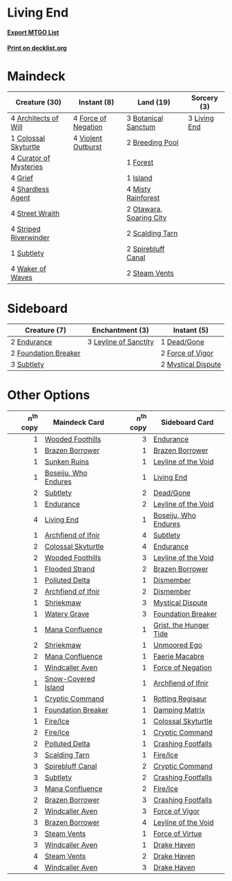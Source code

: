 # Living End

#### [Export MTGO List](../collection/Living%20End/Living%20End.txt)
#### [Print on decklist.org](http://decklist.org/?deckmain=4%09Architects%20of%20Will%0A3%09Botanical%20Sanctum%0A2%09Breeding%20Pool%0A1%09Colossal%20Skyturtle%0A4%09Curator%20of%20Mysteries%0A4%09Force%20of%20Negation%0A1%09Forest%0A4%09Grief%0A1%09Island%0A3%09Living%20End%0A4%09Misty%20Rainforest%0A2%09Otawara,%20Soaring%20City%0A2%09Scalding%20Tarn%0A4%09Shardless%20Agent%0A2%09Spirebluff%20Canal%0A2%09Steam%20Vents%0A4%09Street%20Wraith%0A4%09Striped%20Riverwinder%0A1%09Subtlety%0A4%09Violent%20Outburst%0A4%09Waker%20of%20Waves&deckside=1%09Dead/Gone%0A2%09Endurance%0A2%09Force%20of%20Vigor%0A2%09Foundation%20Breaker%0A3%09Leyline%20of%20Sanctity%0A2%09Mystical%20Dispute%0A3%09Subtlety)
# Maindeck

|                                          Creature (30)                                          |                                         Instant (8)                                          |                                            Land (19)                                             |                                      Sorcery (3)                                      |
|-------------------------------------------------------------------------------------------------|----------------------------------------------------------------------------------------------|--------------------------------------------------------------------------------------------------|---------------------------------------------------------------------------------------|
|4 [Architects of Will](http://gatherer.wizards.com/Pages/Card/Details.aspx?multiverseid=179597)  |4 [Force of Negation](http://gatherer.wizards.com/Pages/Card/Details.aspx?multiverseid=464001)|3 [Botanical Sanctum](http://gatherer.wizards.com/Pages/Card/Details.aspx?multiverseid=417817)    |3 [Living End](http://gatherer.wizards.com/Pages/Card/Details.aspx?multiverseid=113521)|
|1 [Colossal Skyturtle](http://gatherer.wizards.com/Pages/Card/Details.aspx?multiverseid=548527)  |4 [Violent Outburst](http://gatherer.wizards.com/Pages/Card/Details.aspx?multiverseid=185056) |2 [Breeding Pool](http://gatherer.wizards.com/Pages/Card/Details.aspx?multiverseid=97088)         |                                                                                       |
|4 [Curator of Mysteries](http://gatherer.wizards.com/Pages/Card/Details.aspx?multiverseid=426751)|                                                                                              |1 [Forest](http://gatherer.wizards.com/Pages/Card/Details.aspx?multiverseid=439860)               |                                                                                       |
|4 [Grief](http://gatherer.wizards.com/Pages/Card/Details.aspx?multiverseid=522163)               |                                                                                              |1 [Island](http://gatherer.wizards.com/Pages/Card/Details.aspx?multiverseid=439857)               |                                                                                       |
|4 [Shardless Agent](http://gatherer.wizards.com/Pages/Card/Details.aspx?multiverseid=413748)     |                                                                                              |4 [Misty Rainforest](http://gatherer.wizards.com/Pages/Card/Details.aspx?multiverseid=405102)     |                                                                                       |
|4 [Street Wraith](http://gatherer.wizards.com/Pages/Card/Details.aspx?multiverseid=442097)       |                                                                                              |2 [Otawara, Soaring City](http://gatherer.wizards.com/Pages/Card/Details.aspx?multiverseid=548584)|                                                                                       |
|4 [Striped Riverwinder](http://gatherer.wizards.com/Pages/Card/Details.aspx?multiverseid=430737) |                                                                                              |2 [Scalding Tarn](http://gatherer.wizards.com/Pages/Card/Details.aspx?multiverseid=405107)        |                                                                                       |
|1 [Subtlety](http://gatherer.wizards.com/Pages/Card/Details.aspx?multiverseid=522143)            |                                                                                              |2 [Spirebluff Canal](http://gatherer.wizards.com/Pages/Card/Details.aspx?multiverseid=417822)     |                                                                                       |
|4 [Waker of Waves](http://gatherer.wizards.com/Pages/Card/Details.aspx?multiverseid=485407)      |                                                                                              |2 [Steam Vents](http://gatherer.wizards.com/Pages/Card/Details.aspx?multiverseid=405109)          |                                                                                       |


# Sideboard

|                                         Creature (7)                                          |                                        Enchantment (3)                                         |                                         Instant (5)                                         |
|-----------------------------------------------------------------------------------------------|------------------------------------------------------------------------------------------------|---------------------------------------------------------------------------------------------|
|2 [Endurance](http://gatherer.wizards.com/Pages/Card/Details.aspx?multiverseid=522233)         |3 [Leyline of Sanctity](http://gatherer.wizards.com/Pages/Card/Details.aspx?multiverseid=204993)|1 [Dead/Gone](http://gatherer.wizards.com/Pages/Card/Details.aspx?multiverseid=126419)       |
|2 [Foundation Breaker](http://gatherer.wizards.com/Pages/Card/Details.aspx?multiverseid=522236)|                                                                                                |2 [Force of Vigor](http://gatherer.wizards.com/Pages/Card/Details.aspx?multiverseid=464113)  |
|3 [Subtlety](http://gatherer.wizards.com/Pages/Card/Details.aspx?multiverseid=522143)          |                                                                                                |2 [Mystical Dispute](http://gatherer.wizards.com/Pages/Card/Details.aspx?multiverseid=473020)|


# Other Options

|*n*<sup>th</sup> copy|                                         Maindeck Card                                         |*n*<sup>th</sup> copy|                                         Sideboard Card                                          |
|--------------------:|-----------------------------------------------------------------------------------------------|--------------------:|-------------------------------------------------------------------------------------------------|
|                    1|[Wooded Foothills](http://gatherer.wizards.com/Pages/Card/Details.aspx?multiverseid=405116)    |                    3|[Endurance](http://gatherer.wizards.com/Pages/Card/Details.aspx?multiverseid=522233)             |
|                    1|[Brazen Borrower](http://gatherer.wizards.com/Pages/Card/Details.aspx?multiverseid=473001)     |                    1|[Brazen Borrower](http://gatherer.wizards.com/Pages/Card/Details.aspx?multiverseid=473001)       |
|                    1|[Sunken Ruins](http://gatherer.wizards.com/Pages/Card/Details.aspx?multiverseid=409558)        |                    1|[Leyline of the Void](http://gatherer.wizards.com/Pages/Card/Details.aspx?multiverseid=107682)   |
|                    1|[Boseiju, Who Endures](http://gatherer.wizards.com/Pages/Card/Details.aspx?multiverseid=548579)|                    1|[Living End](http://gatherer.wizards.com/Pages/Card/Details.aspx?multiverseid=113521)            |
|                    2|[Subtlety](http://gatherer.wizards.com/Pages/Card/Details.aspx?multiverseid=522143)            |                    2|[Dead/Gone](http://gatherer.wizards.com/Pages/Card/Details.aspx?multiverseid=126419)             |
|                    1|[Endurance](http://gatherer.wizards.com/Pages/Card/Details.aspx?multiverseid=522233)           |                    2|[Leyline of the Void](http://gatherer.wizards.com/Pages/Card/Details.aspx?multiverseid=107682)   |
|                    4|[Living End](http://gatherer.wizards.com/Pages/Card/Details.aspx?multiverseid=113521)          |                    1|[Boseiju, Who Endures](http://gatherer.wizards.com/Pages/Card/Details.aspx?multiverseid=548579)  |
|                    1|[Archfiend of Ifnir](http://gatherer.wizards.com/Pages/Card/Details.aspx?multiverseid=426780)  |                    4|[Subtlety](http://gatherer.wizards.com/Pages/Card/Details.aspx?multiverseid=522143)              |
|                    2|[Colossal Skyturtle](http://gatherer.wizards.com/Pages/Card/Details.aspx?multiverseid=548527)  |                    4|[Endurance](http://gatherer.wizards.com/Pages/Card/Details.aspx?multiverseid=522233)             |
|                    2|[Wooded Foothills](http://gatherer.wizards.com/Pages/Card/Details.aspx?multiverseid=405116)    |                    3|[Leyline of the Void](http://gatherer.wizards.com/Pages/Card/Details.aspx?multiverseid=107682)   |
|                    1|[Flooded Strand](http://gatherer.wizards.com/Pages/Card/Details.aspx?multiverseid=405098)      |                    2|[Brazen Borrower](http://gatherer.wizards.com/Pages/Card/Details.aspx?multiverseid=473001)       |
|                    1|[Polluted Delta](http://gatherer.wizards.com/Pages/Card/Details.aspx?multiverseid=405104)      |                    1|[Dismember](http://gatherer.wizards.com/Pages/Card/Details.aspx?multiverseid=382182)             |
|                    2|[Archfiend of Ifnir](http://gatherer.wizards.com/Pages/Card/Details.aspx?multiverseid=426780)  |                    2|[Dismember](http://gatherer.wizards.com/Pages/Card/Details.aspx?multiverseid=382182)             |
|                    1|[Shriekmaw](http://gatherer.wizards.com/Pages/Card/Details.aspx?multiverseid=220572)           |                    3|[Mystical Dispute](http://gatherer.wizards.com/Pages/Card/Details.aspx?multiverseid=473020)      |
|                    1|[Watery Grave](http://gatherer.wizards.com/Pages/Card/Details.aspx?multiverseid=405114)        |                    3|[Foundation Breaker](http://gatherer.wizards.com/Pages/Card/Details.aspx?multiverseid=522236)    |
|                    1|[Mana Confluence](http://gatherer.wizards.com/Pages/Card/Details.aspx?multiverseid=409573)     |                    1|[Grist, the Hunger Tide](http://gatherer.wizards.com/Pages/Card/Details.aspx?multiverseid=522278)|
|                    2|[Shriekmaw](http://gatherer.wizards.com/Pages/Card/Details.aspx?multiverseid=220572)           |                    1|[Unmoored Ego](http://gatherer.wizards.com/Pages/Card/Details.aspx?multiverseid=452962)          |
|                    2|[Mana Confluence](http://gatherer.wizards.com/Pages/Card/Details.aspx?multiverseid=409573)     |                    1|[Faerie Macabre](http://gatherer.wizards.com/Pages/Card/Details.aspx?multiverseid=201822)        |
|                    1|[Windcaller Aven](http://gatherer.wizards.com/Pages/Card/Details.aspx?multiverseid=464026)     |                    1|[Force of Negation](http://gatherer.wizards.com/Pages/Card/Details.aspx?multiverseid=464001)     |
|                    1|[Snow-Covered Island](http://gatherer.wizards.com/Pages/Card/Details.aspx?multiverseid=121130) |                    1|[Archfiend of Ifnir](http://gatherer.wizards.com/Pages/Card/Details.aspx?multiverseid=426780)    |
|                    1|[Cryptic Command](http://gatherer.wizards.com/Pages/Card/Details.aspx?multiverseid=438614)     |                    1|[Rotting Regisaur](http://gatherer.wizards.com/Pages/Card/Details.aspx?multiverseid=466865)      |
|                    1|[Foundation Breaker](http://gatherer.wizards.com/Pages/Card/Details.aspx?multiverseid=522236)  |                    1|[Damping Matrix](http://gatherer.wizards.com/Pages/Card/Details.aspx?multiverseid=426043)        |
|                    1|[Fire/Ice](http://gatherer.wizards.com/Pages/Card/Details.aspx?multiverseid=27165)             |                    1|[Colossal Skyturtle](http://gatherer.wizards.com/Pages/Card/Details.aspx?multiverseid=548527)    |
|                    2|[Fire/Ice](http://gatherer.wizards.com/Pages/Card/Details.aspx?multiverseid=27165)             |                    1|[Cryptic Command](http://gatherer.wizards.com/Pages/Card/Details.aspx?multiverseid=438614)       |
|                    2|[Polluted Delta](http://gatherer.wizards.com/Pages/Card/Details.aspx?multiverseid=405104)      |                    1|[Crashing Footfalls](http://gatherer.wizards.com/Pages/Card/Details.aspx?multiverseid=464109)    |
|                    3|[Scalding Tarn](http://gatherer.wizards.com/Pages/Card/Details.aspx?multiverseid=405107)       |                    1|[Fire/Ice](http://gatherer.wizards.com/Pages/Card/Details.aspx?multiverseid=27165)               |
|                    3|[Spirebluff Canal](http://gatherer.wizards.com/Pages/Card/Details.aspx?multiverseid=417822)    |                    2|[Cryptic Command](http://gatherer.wizards.com/Pages/Card/Details.aspx?multiverseid=438614)       |
|                    3|[Subtlety](http://gatherer.wizards.com/Pages/Card/Details.aspx?multiverseid=522143)            |                    2|[Crashing Footfalls](http://gatherer.wizards.com/Pages/Card/Details.aspx?multiverseid=464109)    |
|                    3|[Mana Confluence](http://gatherer.wizards.com/Pages/Card/Details.aspx?multiverseid=409573)     |                    2|[Fire/Ice](http://gatherer.wizards.com/Pages/Card/Details.aspx?multiverseid=27165)               |
|                    2|[Brazen Borrower](http://gatherer.wizards.com/Pages/Card/Details.aspx?multiverseid=473001)     |                    3|[Crashing Footfalls](http://gatherer.wizards.com/Pages/Card/Details.aspx?multiverseid=464109)    |
|                    2|[Windcaller Aven](http://gatherer.wizards.com/Pages/Card/Details.aspx?multiverseid=464026)     |                    3|[Force of Vigor](http://gatherer.wizards.com/Pages/Card/Details.aspx?multiverseid=464113)        |
|                    3|[Brazen Borrower](http://gatherer.wizards.com/Pages/Card/Details.aspx?multiverseid=473001)     |                    4|[Leyline of the Void](http://gatherer.wizards.com/Pages/Card/Details.aspx?multiverseid=107682)   |
|                    3|[Steam Vents](http://gatherer.wizards.com/Pages/Card/Details.aspx?multiverseid=405109)         |                    1|[Force of Virtue](http://gatherer.wizards.com/Pages/Card/Details.aspx?multiverseid=463959)       |
|                    3|[Windcaller Aven](http://gatherer.wizards.com/Pages/Card/Details.aspx?multiverseid=464026)     |                    1|[Drake Haven](http://gatherer.wizards.com/Pages/Card/Details.aspx?multiverseid=426753)           |
|                    4|[Steam Vents](http://gatherer.wizards.com/Pages/Card/Details.aspx?multiverseid=405109)         |                    2|[Drake Haven](http://gatherer.wizards.com/Pages/Card/Details.aspx?multiverseid=426753)           |
|                    4|[Windcaller Aven](http://gatherer.wizards.com/Pages/Card/Details.aspx?multiverseid=464026)     |                    3|[Drake Haven](http://gatherer.wizards.com/Pages/Card/Details.aspx?multiverseid=426753)           |

